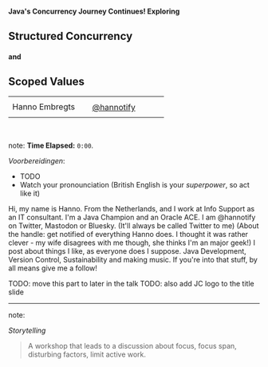 #### Java's Concurrency Journey Continues! Exploring
## Structured Concurrency 
#### and
## Scoped Values

<table>
    <tr>
        <td style="text-align: right; vertical-align: middle;" width="45.3%">Hanno Embregts</td>
        <td style="text-align: left; vertical-align: middle; padding: 0 0 0 0"><img width="16%" data-src="img/logos/ace-associate-spade.png" class="no-background" style="margin-top: 30px"/><img width="22%" data-src="img/logos/java-champion.png" class="no-background" style="margin-top: 30px"/></td>
        <td style="text-align: right;"><img width="45%" data-src="img/icons/twitter-white.png" class="no-background" style="margin-top: 35px"/></td>
        <td style="vertical-align: middle; padding: 0 0 0 0"><a href="https://www.twitter.com/hannotify">@hannotify</a></td>
    </tr>
</table>
<img data-src="img/logos/java-community-logo.png" width="9%" class="no-background" style="margin-right: 2em">
<img data-src="img/logos/arnhemjug.png" width="30%" class="no-background"/>
<br/>

note:
**Time Elapsed:** `0:00`.

*Voorbereidingen*:

* TODO
* Watch your pronounciation (British English is your _superpower_, so act like it)

Hi, my name is Hanno. 
From the Netherlands, and I work at Info Support as an IT consultant.
I'm a Java Champion and an Oracle ACE.
I am @hannotify on Twitter, Mastodon or Bluesky.
(It'll always be called Twitter to me)
(About the handle: get notified of everything Hanno does. I thought it was rather clever - my wife disagrees with me though, she thinks I'm an major geek!)
I post about things I like, as everyone does I suppose.
Java Development, Version Control, Sustainability and making music.
If you're into that stuff, by all means give me a follow!

TODO: move this part to later in the talk
TODO: also add JC logo to the title slide

---

<!-- .slide: data-background="img/background/the-illusion-of-multitasking.jpeg" data-background-color="black" data-background-opacity="1.0" data-background-size="contain" -->

note:

*Storytelling*

> A workshop that leads to a discussion about focus, focus span, disturbing factors, limit active work.
